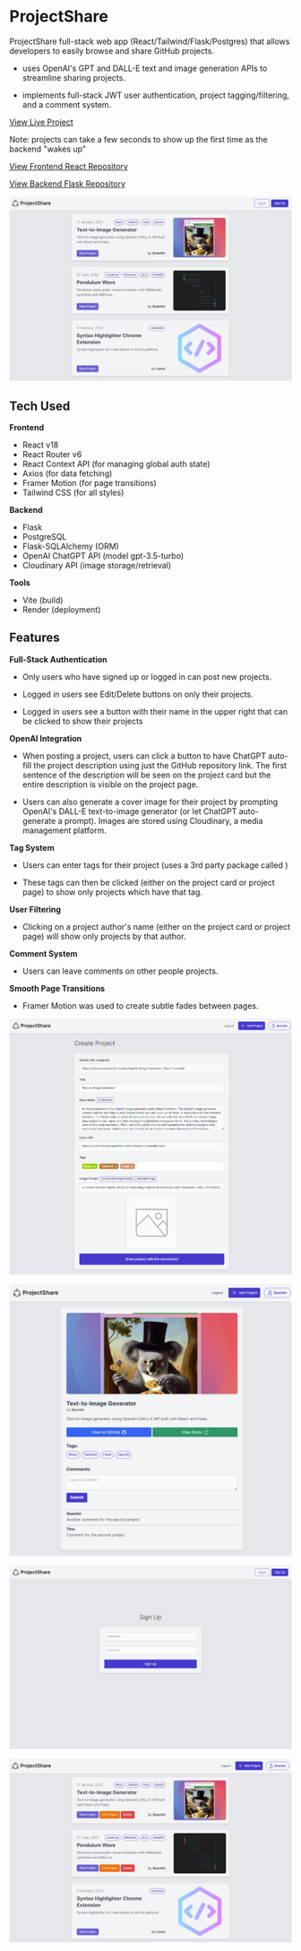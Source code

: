 # ProjectShare

ProjectShare full-stack web app (React/Tailwind/Flask/Postgres) that allows developers to easily browse and share GitHub projects.

- uses OpenAI's GPT and DALL-E text and image generation APIs to streamline sharing projects.

- implements full-stack JWT user authentication, project tagging/filtering, and a comment system.

<a href="https://projectshare-frontend-react.onrender.com/">View Live Project</a>

 Note: projects can take a few seconds to show up the first time as the backend "wakes up"

[View Frontend React Repository](https://github.com/quentin-mckay/ProjectShare-Frontend-React)

[View Backend Flask Repository](https://github.com/quentin-mckay/ProjectShare-Backend-Flask)


<!-- <div style="display: grid; grid-template-columns: 1fr 1fr;">
	<a href="https://github.com/quentin-mckay/ProjectShare-Frontend-React">View React Frontend</a>
	<a href="https://github.com/quentin-mckay/ProjectShare-Backend-Flask">View Flask Backend</a>
</div> -->

![logged in](./images/projectshare_home.jpg)

## Tech Used

**Frontend**

- React v18
- React Router v6
- React Context API (for managing global auth state)
- Axios (for data fetching)
- Framer Motion (for page transitions)
- Tailwind CSS (for all styles)

**Backend**

- Flask
- PostgreSQL
- Flask-SQLAlchemy (ORM)
- OpenAI ChatGPT API (model gpt-3.5-turbo)
- Cloudinary API (image storage/retrieval)

**Tools**

- Vite (build)
- Render (deployment)

## Features

**Full-Stack Authentication**

- Only users who have signed up or logged in can post new projects.

- Logged in users see Edit/Delete buttons on only their projects.

- Logged in users see a button with their name in the upper right that can be clicked to show their projects

**OpenAI Integration**

- When posting a project, users can click a button to have ChatGPT auto-fill the project description using just the GitHub repository link. The first sentence of the description will be seen on the project card but the entire description is visible on the project page.

- Users can also generate a cover image for their project by prompting OpenAI's DALL-E text-to-image generator (or let ChatGPT auto-generate a prompt). Images are stored using Cloudinary, a media management platform.

**Tag System**

- Users can enter tags for their project (uses a 3rd party package called )

- These tags can then be clicked (either on the project card or project page) to show only projects which have that tag.

**User Filtering**

- Clicking on a project author's name (either on the project card or project page) will show only projects by that author.

**Comment System**

- Users can leave comments on other people projects.

**Smooth Page Transitions**

- Framer Motion was used to create subtle fades between pages.

![create project page](./images/projectshare_create.png)

![project page](./images/projectshare_projectpage.png)

![signup page](./images/projectshare_signup.png)

![logged in](./images/projectshare_loggedin.jpg)

